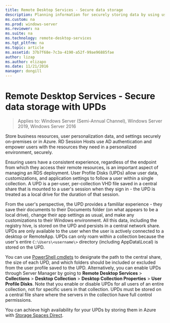 ```yaml
---
title: Remote Desktop Services - Secure data storage
description: Planning information for securely storing data by using user profile disks (UPDs) in RDS.
ms.custom: na
ms.prod: windows-server
ms.reviewer: na
ms.suite: na
ms.technology: remote-desktop-services
ms.tgt_pltfrm: na
ms.topic: article
ms.assetid: 37b7f68e-7c3a-4190-a52f-99ae96885fae
author: lizap
ms.author: elizapo
ms.date: 11/21/2016
manager: dongill
---
```

# Remote Desktop Services - Secure data storage with UPDs

>Applies to: Windows Server (Semi-Annual Channel), Windows Server 2019, Windows Server 2016

Store business resources, user personalization data, and settings securely on-premises or in Azure. RD Session Hosts use AD authentication and empower users with the resources they need in a personalized environment, securely. 

Ensuring users have a consistent experience, regardless of the endpoint from which they access their remote resources, is an important aspect of managing an RDS deployment. User Profile Disks (UPDs) allow user data, customizations, and application settings to follow a user within a single collection. A UPD is a per-user, per-collection VHD file saved in a central share that is mounted to a user's session when they sign in - the UPD is treated as a local drive for the duration of that session. 

From the user's perspective, the UPD provides a famililar experience - they save their documents to their Documents folder (on what appears to be a local drive), change their app settings as usual, and make any customizations to their Windows environment. All this data, including the registry hive, is stored on the UPD and persists in a central network share. UPDs are only available to the user when the user is actively connected to a desktop or RemoteApp. UPDs can only roam within a collection because the user's entire `C:\Users\<username\>` directory (including AppData\Local) is stored on the UPD.

You can use [PowerShell cmdlets](https://technet.microsoft.com/library/jj215443.aspx) to designate the path to the central share, the size of each UPD, and which folders should be included or excluded from the user profile saved to the UPD. Alternatively, you can enable UPDs through Server Manager by going to **Remote Desktop Services** > **Collections** > **Desktop Collection** > **Desktop Collection Properties** > **User Profile Disks**. Note that you enable or disable UPDs for all users of an entire collection, not for specific users in that collection. UPDs must be stored on a central file share where the servers in the collection have full control permissions. 

You can achieve high availability for your UPDs by storing them in Azure with [Storage Spaces Direct](rds-storage-spaces-direct-deployment.md). 